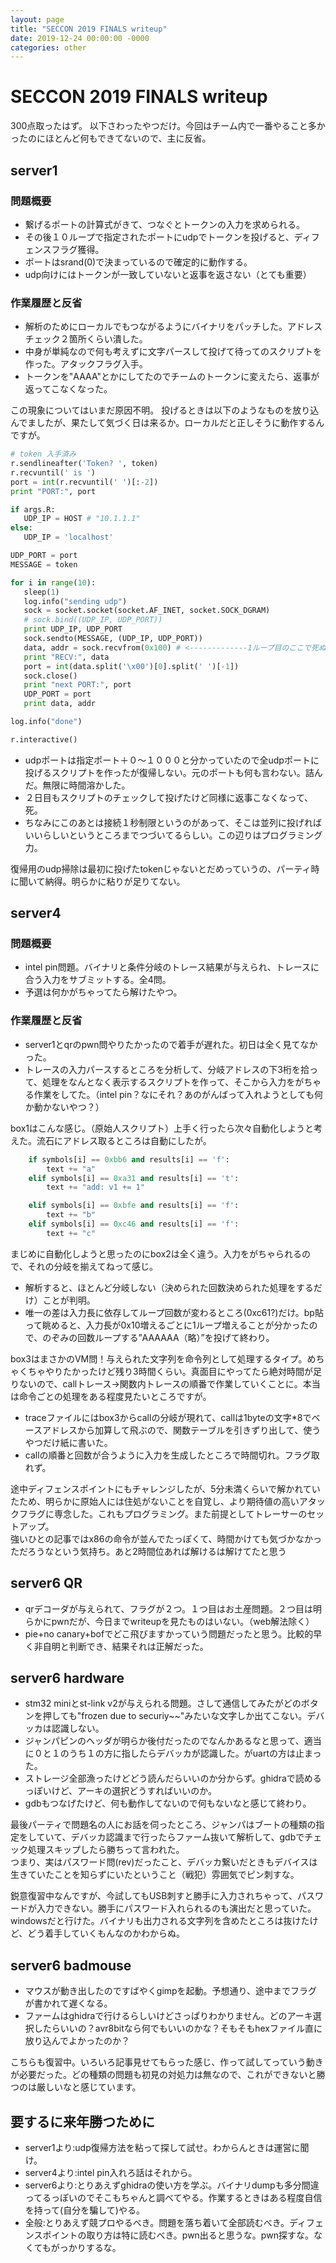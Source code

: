 ```yaml
---
layout: page
title: "SECCON 2019 FINALS writeup"
date: 2019-12-24 00:00:00 -0000
categories: other 
---
```


# SECCON 2019 FINALS writeup

300点取ったはず。 
以下さわったやつだけ。今回はチーム内で一番やること多かったのにほとんど何もできてないので、主に反省。

## server1
### 問題概要
- 繋げるポートの計算式がきて、つなぐとトークンの入力を求められる。  
- その後１０ループで指定されたポートにudpでトークンを投げると、ディフェンスフラグ獲得。
- ポートはsrand(0)で決まっているので確定的に動作する。
- udp向けにはトークンが一致していないと返事を返さない（とても重要）

### 作業履歴と反省
- 解析のためにローカルでもつながるようにバイナリをパッチした。アドレスチェック２箇所くらい潰した。
- 中身が単純なので何も考えずに文字パースして投げて待ってのスクリプトを作った。アタックフラグ入手。
- トークンを"AAAA"とかにしてたのでチームのトークンに変えたら、返事が返ってこなくなった。

この現象についてはいまだ原因不明。
投げるときは以下のようなものを放り込んでましたが、果たして気づく日は来るか。ローカルだと正しそうに動作するんですが。
 ```python
# token 入手済み
r.sendlineafter('Token? ', token)
r.recvuntil(' is ')
port = int(r.recvuntil(' ')[:-2])
print "PORT:", port

if args.R:
    UDP_IP = HOST # "10.1.1.1"
else:
    UDP_IP = 'localhost'

UDP_PORT = port
MESSAGE = token

for i in range(10):
    sleep(1)
    log.info("sending udp")
    sock = socket.socket(socket.AF_INET, socket.SOCK_DGRAM)
    # sock.bind((UDP_IP, UDP_PORT))
    print UDP_IP, UDP_PORT
    sock.sendto(MESSAGE, (UDP_IP, UDP_PORT))
    data, addr = sock.recvfrom(0x100) # <-------------1ループ目のここで死ぬ
    print "RECV:", data
    port = int(data.split('\x00')[0].split(' ')[-1])
    sock.close()
    print "next PORT:", port
    UDP_PORT = port
    print data, addr

log.info("done")

r.interactive()
 ```

- udpポートは指定ポート＋０〜１０００と分かっていたので全udpポートに投げるスクリプトを作ったが復帰しない。元のポートも何も言わない。詰んだ。無限に時間溶かした。
- ２日目もスクリプトのチェックして投げたけど同様に返事こなくなって、死。  
- ちなみにこのあとは接続１秒制限というのがあって、そこは並列に投げればいいらしいというところまでつづいてるらしい。この辺りはプログラミング力。

復帰用のudp掃除は最初に投げたtokenじゃないとだめっていうの、パーティ時に聞いて納得。明らかに粘りが足りてない。

## server4
### 問題概要
- intel pin問題。バイナリと条件分岐のトレース結果が与えられ、トレースに合う入力をサブミットする。全4問。
- 予選は何かがちゃってたら解けたやつ。

### 作業履歴と反省
- server1とqrのpwn問やりたかったので着手が遅れた。初日は全く見てなかった。
- トレースの入力パースするところを分析して、分岐アドレスの下3桁を拾って、処理をなんとなく表示するスクリプトを作って、そこから入力をがちゃる作業をしてた。（intel pin？なにそれ？あのがんばって入れようとしても何か動かないやつ？） 

box1はこんな感じ。（原始人スクリプト）上手く行ったら次々自動化しようと考えた。流石にアドレス取るところは自動にしたが。
```python
    if symbols[i] == 0xbb6 and results[i] == 'f':
        text += "a"
    elif symbols[i] == 0xa31 and results[i] == 't':
        text += "add: v1 += 1"

    elif symbols[i] == 0xbfe and results[i] == 'f':
        text += "b"
    elif symbols[i] == 0xc46 and results[i] == 'f':
        text += "c"
 ```
まじめに自動化しようと思ったのにbox2は全く違う。入力をがちゃられるので、それの分岐を揃えてねって感じ。
 - 解析すると、ほとんど分岐しない（決められた回数決められた処理をするだけ）ことが判明。
 - 唯一の差は入力長に依存してループ回数が変わるところ(0xc61?)だけ。bp貼って眺めると、入力長が0x10増えるごとに1ループ増えることが分かったので、のぞみの回数ループする”AAAAAA（略）”を投げて終わり。

box3はまさかのVM問！与えられた文字列を命令列として処理するタイプ。めちゃくちゃやりたかったけど残り3時間くらい。真面目にやってたら絶対時間が足りないので、callトレース→関数内トレースの順番で作業していくことに。本当は命令ごとの処理をある程度見たいところですが。
- traceファイルにはbox3からcallの分岐が現れて、callは1byteの文字\*8でベースアドレスから加算して飛ぶので、関数テーブルを引きずり出して、使うやつだけ紙に書いた。
- callの順番と回数が合うように入力を生成したところで時間切れ。フラグ取れず。

途中ディフェンスポイントにもチャレンジしたが、5分未満くらいで解かれていたため、明らかに原始人には住処がないことを自覚し、より期待値の高いアタックフラグに専念した。これもプログラミング。また前提としてトレーサーのセットアップ。  
強いひとの記事ではx86の命令が並んでたっぽくて、時間かけても気づかなかっただろうなという気持ち。あと2時間位あれば解けるは解けてたと思う

## server6 QR
- qrデコーダが与えられて、フラグが２つ。１つ目はお土産問題。２つ目は明らかにpwnだが、今日までwriteupを見たものはいない。（web解法除く）
- pie+no canary+bofでどこ飛びますかっていう問題だったと思う。比較的早く非自明と判断でき、結果それは正解だった。

## server6 hardware
- stm32 miniとst-link v2が与えられる問題。さして通信してみたがどのボタンを押しても"frozen due to securiy~~"みたいな文字しか出てこない。デバッカは認識しない。
- ジャンパピンのヘッダが明らか後付だったのでなんかあるなと思って、適当に０と１のうち１の方に指したらデバッカが認識した。がuartの方は止まった。
- ストレージ全部漁ったけどどう読んだらいいのか分からず。ghidraで読めるっぽいけど、アーキの選択どうすればいいのか。
- gdbもつなげたけど、何も動作してないので何もないなと感じて終わり。

最後パーティで問題名の人にお話を伺ったところ、ジャンパはブートの種類の指定をしていて、デバッカ認識まで行ったらファーム抜いて解析して、gdbでチェック処理スキップしたら勝ちって言われた。  
つまり、実はパスワード問(rev)だったこと、デバッカ繋いだときもデバイスは生きていたことを知らずにいたということ（戦犯）雰囲気でピン刺すな。

鋭意復習中なんですが、今試してもUSB刺すと勝手に入力されちゃって、パスワードが入力できない。勝手にパスワード入れられるのも演出だと思っていた。  
windowsだと行けた。バイナリも出力される文字列を含めたところは抜けたけど、どう着手していくもんなのかわからぬ。

## server6 badmouse
- マウスが動き出したのですばやくgimpを起動。予想通り、途中までフラグが書かれて遅くなる。
- ファームはghidraで行けるらしいけどさっぱりわかりません。どのアーキ選択したらいいの？avr8bitなら何でもいいのかな？そもそもhexファイル直に放り込んでよかったのか？

こちらも復習中。いろいろ記事見せてもらった感じ、作って試してっていう動きが必要だった。どの種類の問題も初見の対処力は無なので、これができないと勝つのは厳しいなと感じています。

## 要するに来年勝つために
- server1より:udp復帰方法を粘って探して試せ。わからんときは運営に聞け。
- server4より:intel pin入れろ話はそれから。
- server6より:とりあえずghidraの使い方を学ぶ。バイナリdumpも多分間違ってるっぽいのでそこもちゃんと調べてやる。作業するときはある程度自信を持って(自分を騙して)やる。
- 全般:とりあえず競プロやるべき。問題を落ち着いて全部読むべき。ディフェンスポイントの取り方は特に読むべき。pwn出ると思うな。pwn探すな。なくてもがっかりするな。
